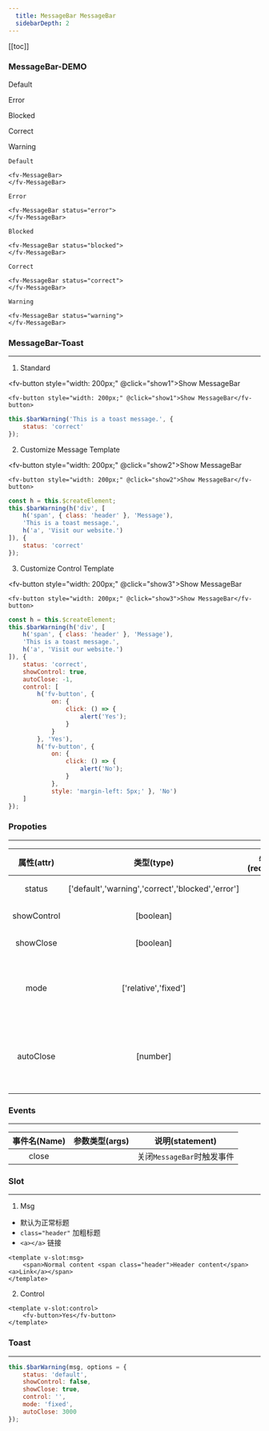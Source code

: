 ```yaml
---
  title: MessageBar MessageBar
  sidebarDepth: 2
---
```

  
[[toc]]

### MessageBar-DEMO

<script>
export default {
    data () {
        return {}
    },
    methods: {
        show1 () {
            this.$barWarning('This is a toast message.', {
                status: 'correct'
            });
        },
        show2 () {
            const h = this.$createElement;
            this.$barWarning(h('div', [
                h('span', { class: 'header' }, 'Message'),
                'This is a toast message.',
                h('a', 'Visit our website.')
            ]), {
                status: 'correct'
            });
        },
        show3 () {
            const h = this.$createElement;
            this.$barWarning(h('div', [
                h('span', { class: 'header' }, 'Message'),
                'This is a toast message.',
                h('a', 'Visit our website.')
            ]), {
                status: 'correct',
                showControl: true,
                autoClose: -1,
                control: [
                    h('fv-button', { 
                        on: {
                            click: () => {
                                alert('Yes');
                            }
                        }
                    }, 'Yes'),
                    h('fv-button', {
                        on: {
                            click: () => {
                                alert('No');
                            }
                        },
                        style: 'margin-left: 5px;' }, 'No')
                ]
            });
        }
    }
}
</script>

Default

<fv-MessageBar>
</fv-MessageBar>

Error

<fv-MessageBar status="error">
</fv-MessageBar>

Blocked

<fv-MessageBar status="blocked">
</fv-MessageBar>

Correct

<fv-MessageBar status="correct">
</fv-MessageBar>

Warning

<fv-MessageBar status="warning">
</fv-MessageBar>

```vue
Default

<fv-MessageBar>
</fv-MessageBar>

Error

<fv-MessageBar status="error">
</fv-MessageBar>

Blocked

<fv-MessageBar status="blocked">
</fv-MessageBar>

Correct

<fv-MessageBar status="correct">
</fv-MessageBar>

Warning

<fv-MessageBar status="warning">
</fv-MessageBar>
```

### MessageBar-Toast
---
1. Standard

<fv-button style="width: 200px;" @click="show1">Show MessageBar</fv-button>

```vue
<fv-button style="width: 200px;" @click="show1">Show MessageBar</fv-button>
```

```javascript
this.$barWarning('This is a toast message.', {
    status: 'correct'
});
```

2. Customize Message Template

<fv-button style="width: 200px;" @click="show2">Show MessageBar</fv-button>

```vue
<fv-button style="width: 200px;" @click="show2">Show MessageBar</fv-button>
```

```javascript
const h = this.$createElement;
this.$barWarning(h('div', [
    h('span', { class: 'header' }, 'Message'),
    'This is a toast message.',
    h('a', 'Visit our website.')
]), {
    status: 'correct'
});
```

3. Customize Control Template

<fv-button style="width: 200px;" @click="show3">Show MessageBar</fv-button>

```vue
<fv-button style="width: 200px;" @click="show3">Show MessageBar</fv-button>
```

```javascript
const h = this.$createElement;
this.$barWarning(h('div', [
    h('span', { class: 'header' }, 'Message'),
    'This is a toast message.',
    h('a', 'Visit our website.')
]), {
    status: 'correct',
    showControl: true,
    autoClose: -1,
    control: [
        h('fv-button', { 
            on: {
                click: () => {
                    alert('Yes');
                }
            }
        }, 'Yes'),
        h('fv-button', {
            on: {
                click: () => {
                    alert('No');
                }
            },
            style: 'margin-left: 5px;' }, 'No')
    ]
});
```

### Propoties
---
| 属性(attr)  |                    类型(type)                     | 必填(required) | 默认值(default) |                       说明(statement)                        |
|:-----------:|:-------------------------------------------------:|:--------------:|:---------------:|:------------------------------------------------------------:|
|   status    | ['default','warning','correct','blocked','error'] |       No       |     default     |                     显示状态, 一共有5种                      |
| showControl |                     [boolean]                     |       No       |      false      |                       是否显示控制按钮                       |
|  showClose  |                     [boolean]                     |       No       |      true       |                       是否显示关闭按钮                       |
|    mode     |               ['relative','fixed']                |       No       |    relative     |   显示模式`relative`下位相对定位, `fixed`下为悬浮固定定位    |
|  autoClose  |                     [number]                      |       No       |      3000       | MessageBar自动关闭时间, 单位为`ms`, 设为`-1`时永远不自动消失 |

### Events
---
| 事件名(Name) | 参数类型(args) |      说明(statement)       |
|:------------:|:--------------:|:--------------------------:|
|    close     |                | 关闭`MessageBar`时触发事件 |

### Slot
---

1. Msg

- 默认为正常标题
- `class="header"` 加粗标题
- `<a></a>` 链接

```vue
<template v-slot:msg>
    <span>Normal content <span class="header">Header content</span><a>Link</a></span>
</template>
```

2. Control

```vue
<template v-slot:control>
    <fv-button>Yes</fv-button>
</template>
```

### Toast
---

```javascript
this.$barWarning(msg, options = {
    status: 'default',
    showControl: false,
    showClose: true,
    control: '',
    mode: 'fixed',
    autoClose: 3000
});
```
  
